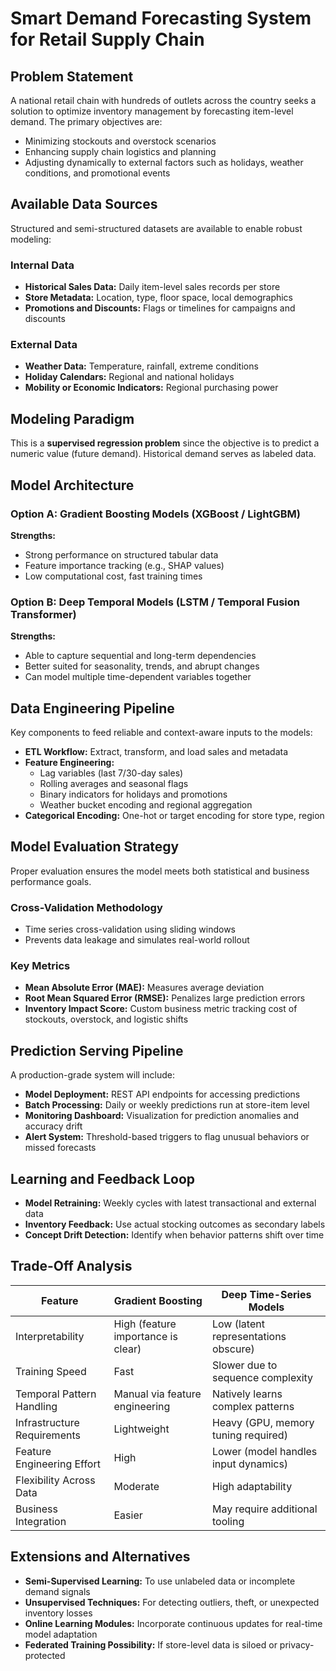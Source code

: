 # Smart Demand Forecasting System for Retail Supply Chain

## Problem Statement

A national retail chain with hundreds of outlets across the country seeks a solution to optimize inventory management by forecasting item-level demand. The primary objectives are:

- Minimizing stockouts and overstock scenarios
- Enhancing supply chain logistics and planning
- Adjusting dynamically to external factors such as holidays, weather conditions, and promotional events

## Available Data Sources

Structured and semi-structured datasets are available to enable robust modeling:

### Internal Data
- **Historical Sales Data:** Daily item-level sales records per store
- **Store Metadata:** Location, type, floor space, local demographics
- **Promotions and Discounts:** Flags or timelines for campaigns and discounts

### External Data
- **Weather Data:** Temperature, rainfall, extreme conditions
- **Holiday Calendars:** Regional and national holidays
- **Mobility or Economic Indicators:** Regional purchasing power

## Modeling Paradigm

This is a **supervised regression problem** since the objective is to predict a numeric value (future demand). Historical demand serves as labeled data.

## Model Architecture

### Option A: Gradient Boosting Models (XGBoost / LightGBM)

**Strengths:**
- Strong performance on structured tabular data
- Feature importance tracking (e.g., SHAP values)
- Low computational cost, fast training times

### Option B: Deep Temporal Models (LSTM / Temporal Fusion Transformer)

**Strengths:**
- Able to capture sequential and long-term dependencies
- Better suited for seasonality, trends, and abrupt changes
- Can model multiple time-dependent variables together

## Data Engineering Pipeline

Key components to feed reliable and context-aware inputs to the models:

- **ETL Workflow:** Extract, transform, and load sales and metadata
- **Feature Engineering:**
  - Lag variables (last 7/30-day sales)
  - Rolling averages and seasonal flags
  - Binary indicators for holidays and promotions
  - Weather bucket encoding and regional aggregation
- **Categorical Encoding:** One-hot or target encoding for store type, region

## Model Evaluation Strategy

Proper evaluation ensures the model meets both statistical and business performance goals.

### Cross-Validation Methodology
- Time series cross-validation using sliding windows
- Prevents data leakage and simulates real-world rollout

### Key Metrics
- **Mean Absolute Error (MAE):** Measures average deviation
- **Root Mean Squared Error (RMSE):** Penalizes large prediction errors
- **Inventory Impact Score:** Custom business metric tracking cost of stockouts, overstock, and logistic shifts

## Prediction Serving Pipeline

A production-grade system will include:

- **Model Deployment:** REST API endpoints for accessing predictions
- **Batch Processing:** Daily or weekly predictions run at store-item level
- **Monitoring Dashboard:** Visualization for prediction anomalies and accuracy drift
- **Alert System:** Threshold-based triggers to flag unusual behaviors or missed forecasts

## Learning and Feedback Loop

- **Model Retraining:** Weekly cycles with latest transactional and external data
- **Inventory Feedback:** Use actual stocking outcomes as secondary labels
- **Concept Drift Detection:** Identify when behavior patterns shift over time

## Trade-Off Analysis

| Feature                     | Gradient Boosting                  | Deep Time-Series Models               |
|-----------------------------|-------------------------------------|----------------------------------------|
| Interpretability            | High (feature importance is clear) | Low (latent representations obscure)   |
| Training Speed              | Fast                                | Slower due to sequence complexity      |
| Temporal Pattern Handling   | Manual via feature engineering      | Natively learns complex patterns       |
| Infrastructure Requirements | Lightweight                         | Heavy (GPU, memory tuning required)    |
| Feature Engineering Effort  | High                                | Lower (model handles input dynamics)   |
| Flexibility Across Data     | Moderate                            | High adaptability                      |
| Business Integration        | Easier                              | May require additional tooling         |

## Extensions and Alternatives

- **Semi-Supervised Learning:** To use unlabeled data or incomplete demand signals
- **Unsupervised Techniques:** For detecting outliers, theft, or unexpected inventory losses
- **Online Learning Modules:** Incorporate continuous updates for real-time model adaptation
- **Federated Training Possibility:** If store-level data is siloed or privacy-protected

